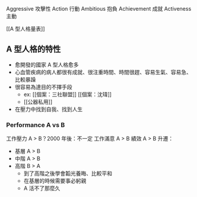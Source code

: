 Aggressive 攻擊性
Action 行動
Ambitious 抱負
Achievement 成就
Activeness 主動

[[A 型人格量表]]

## A 型人格的特性
- 愈開發的國家 A 型人格愈多
- 心血管疾病的病人都很有成就、很注重時間、時間很趕、容易生氣、容易急、比較暴躁
- 很容易為達目的不擇手段
	- ex: [[個案：三社聯盟]] [[個案：沈瑋]]
	- [[公器私用]]
- 在壓力中找到自我、找到人生

### Performance A vs B
工作壓力 A > B？2000 年後：不一定
工作滿意 A > B
績效 A > B
升遷：
- 基層 A > B 
- 中階 A > B 
- 高階 B > A
	- 到了高階之後學會韜光養晦、比較平和
	- 在基層的時候需要事必躬親
	- A 活不了那麼久